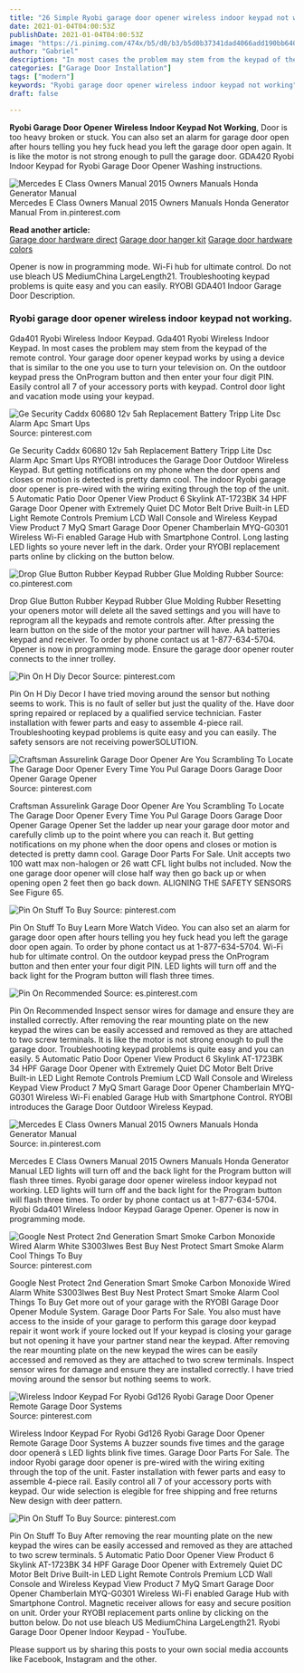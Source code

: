 ```yaml
---
title: "26 Simple Ryobi garage door opener wireless indoor keypad not working  garage door replacement"
date: 2021-01-04T04:00:53Z
publishDate: 2021-01-04T04:00:53Z
image: "https://i.pinimg.com/474x/b5/d0/b3/b5d0b37341dad4066add190bb640085f.jpg"
author: "Gabriel"
description: "In most cases the problem may stem from the keypad of the remote control. Ryobi Gda401 Wireless Indoor Keypad Garage Opener. Ryobi garage door opener wireless indoor keypad not working"
categories: ["Garage Door Installation"]
tags: ["modern"]
keywords: "Ryobi garage door opener wireless indoor keypad not working"
draft: false

---
```

<!-- Head tag Code -->
**Ryobi Garage Door Opener Wireless Indoor Keypad Not Working**, Door is too heavy broken or stuck. You can also set an alarm for garage door open after hours telling you hey fuck head you left the garage door open again. It is like the motor is not strong enough to pull the garage door. GDA420 Ryobi Indoor Keypad for Ryobi Garage Door Opener Washing instructions.

![Mercedes E Class Owners Manual 2015 Owners Manuals Honda Generator Manual](https://i.pinimg.com/474x/8a/10/d0/8a10d026d6ed1daee55df820ae08a49d.jpg "Mercedes E Class Owners Manual 2015 Owners Manuals Honda Generator Manual")
Mercedes E Class Owners Manual 2015 Owners Manuals Honda Generator Manual From in.pinterest.com

**Read another article:**  
[Garage door hardware direct](/garage-door-hardware-direct/)
[Garage door hanger kit](/garage-door-hanger-kit/)
[Garage door hardware colors](/garage-door-hardware-colors/)


Opener is now in programming mode. Wi-Fi hub for ultimate control. Do not use bleach US MediumChina LargeLength21. Troubleshooting keypad problems is quite easy and you can easily. RYOBI GDA401 Indoor Garage Door Description.

### Ryobi garage door opener wireless indoor keypad not working.

Gda401 Ryobi Wireless Indoor Keypad. Gda401 Ryobi Wireless Indoor Keypad. In most cases the problem may stem from the keypad of the remote control. Your garage door opener keypad works by using a device that is similar to the one you use to turn your television on. On the outdoor keypad press the OnProgram button and then enter your four digit PIN. Easily control all 7 of your accessory ports with keypad. Control door light and vacation mode using your keypad.


![Ge Security Caddx 60680 12v 5ah Replacement Battery Tripp Lite Dsc Alarm Apc Smart Ups](https://i.pinimg.com/170x/a4/36/5e/a4365ee4290561035d7dbbaf7b939a1e.jpg "Ge Security Caddx 60680 12v 5ah Replacement Battery Tripp Lite Dsc Alarm Apc Smart Ups")
Source: pinterest.com

Ge Security Caddx 60680 12v 5ah Replacement Battery Tripp Lite Dsc Alarm Apc Smart Ups RYOBI introduces the Garage Door Outdoor Wireless Keypad. But getting notifications on my phone when the door opens and closes or motion is detected is pretty damn cool. The indoor Ryobi garage door opener is pre-wired with the wiring exiting through the top of the unit. 5 Automatic Patio Door Opener View Product 6 Skylink AT-1723BK 34 HPF Garage Door Opener with Extremely Quiet DC Motor Belt Drive Built-in LED Light Remote Controls Premium LCD Wall Console and Wireless Keypad View Product 7 MyQ Smart Garage Door Opener Chamberlain MYQ-G0301 Wireless Wi-Fi enabled Garage Hub with Smartphone Control. Long lasting LED lights so youre never left in the dark. Order your RYOBI replacement parts online by clicking on the button below.

![Drop Glue Button Rubber Keypad Rubber Glue Molding Rubber](https://i.pinimg.com/736x/4d/0d/43/4d0d43686d26aaf4018dd5e71e4fc34e.jpg "Drop Glue Button Rubber Keypad Rubber Glue Molding Rubber")
Source: co.pinterest.com

Drop Glue Button Rubber Keypad Rubber Glue Molding Rubber Resetting your openers motor will delete all the saved settings and you will have to reprogram all the keypads and remote controls after. After pressing the learn button on the side of the motor your partner will have. AA batteries keypad and receiver. To order by phone contact us at 1-877-634-5704. Opener is now in programming mode. Ensure the garage door opener router connects to the inner trolley.

![Pin On H Diy Decor](https://i.pinimg.com/originals/73/01/b0/7301b05fbe51b12252b9f5f1f103cd45.jpg "Pin On H Diy Decor")
Source: pinterest.com

Pin On H Diy Decor I have tried moving around the sensor but nothing seems to work. This is no fault of seller but just the quality of the. Have door spring repaired or replaced by a qualified service technician. Faster installation with fewer parts and easy to assemble 4-piece rail. Troubleshooting keypad problems is quite easy and you can easily. The safety sensors are not receiving powerSOLUTION.

![Craftsman Assurelink Garage Door Opener Are You Scrambling To Locate The Garage Door Opener Every Time You Pul Garage Doors Garage Door Opener Garage Opener](https://i.pinimg.com/originals/ae/c4/c4/aec4c49ecbbe193d5aa74d98896fe500.jpg "Craftsman Assurelink Garage Door Opener Are You Scrambling To Locate The Garage Door Opener Every Time You Pul Garage Doors Garage Door Opener Garage Opener")
Source: pinterest.com

Craftsman Assurelink Garage Door Opener Are You Scrambling To Locate The Garage Door Opener Every Time You Pul Garage Doors Garage Door Opener Garage Opener Set the ladder up near your garage door motor and carefully climb up to the point where you can reach it. But getting notifications on my phone when the door opens and closes or motion is detected is pretty damn cool. Garage Door Parts For Sale. Unit accepts two 100 watt max non-halogen or 26 watt CFL light bulbs not included. Now the one garage door opener will close half way then go back up or when opening open 2 feet then go back down. ALIGNING THE SAFETY SENSORS See Figure 65.

![Pin On Stuff To Buy](https://i.pinimg.com/150x150/b2/43/c0/b243c0946ee982c32edd604bf3e06cc8.jpg "Pin On Stuff To Buy")
Source: pinterest.com

Pin On Stuff To Buy Learn More Watch Video. You can also set an alarm for garage door open after hours telling you hey fuck head you left the garage door open again. To order by phone contact us at 1-877-634-5704. Wi-Fi hub for ultimate control. On the outdoor keypad press the OnProgram button and then enter your four digit PIN. LED lights will turn off and the back light for the Program button will flash three times.

![Pin On Recommended](https://i.pinimg.com/originals/ba/4a/2a/ba4a2a65dcb5f32fc7390b242908f3e6.jpg "Pin On Recommended")
Source: es.pinterest.com

Pin On Recommended Inspect sensor wires for damage and ensure they are installed correctly. After removing the rear mounting plate on the new keypad the wires can be easily accessed and removed as they are attached to two screw terminals. It is like the motor is not strong enough to pull the garage door. Troubleshooting keypad problems is quite easy and you can easily. 5 Automatic Patio Door Opener View Product 6 Skylink AT-1723BK 34 HPF Garage Door Opener with Extremely Quiet DC Motor Belt Drive Built-in LED Light Remote Controls Premium LCD Wall Console and Wireless Keypad View Product 7 MyQ Smart Garage Door Opener Chamberlain MYQ-G0301 Wireless Wi-Fi enabled Garage Hub with Smartphone Control. RYOBI introduces the Garage Door Outdoor Wireless Keypad.

![Mercedes E Class Owners Manual 2015 Owners Manuals Honda Generator Manual](https://i.pinimg.com/474x/8a/10/d0/8a10d026d6ed1daee55df820ae08a49d.jpg "Mercedes E Class Owners Manual 2015 Owners Manuals Honda Generator Manual")
Source: in.pinterest.com

Mercedes E Class Owners Manual 2015 Owners Manuals Honda Generator Manual LED lights will turn off and the back light for the Program button will flash three times. Ryobi garage door opener wireless indoor keypad not working. LED lights will turn off and the back light for the Program button will flash three times. To order by phone contact us at 1-877-634-5704. Ryobi Gda401 Wireless Indoor Keypad Garage Opener. Opener is now in programming mode.

![Google Nest Protect 2nd Generation Smart Smoke Carbon Monoxide Wired Alarm White S3003lwes Best Buy Nest Protect Smart Smoke Alarm Cool Things To Buy](https://i.pinimg.com/originals/e2/31/b0/e231b070ec1cb1f31171be102741ed1e.jpg "Google Nest Protect 2nd Generation Smart Smoke Carbon Monoxide Wired Alarm White S3003lwes Best Buy Nest Protect Smart Smoke Alarm Cool Things To Buy")
Source: pinterest.com

Google Nest Protect 2nd Generation Smart Smoke Carbon Monoxide Wired Alarm White S3003lwes Best Buy Nest Protect Smart Smoke Alarm Cool Things To Buy Get more out of your garage with the RYOBI Garage Door Opener Module System. Garage Door Parts For Sale. You also must have access to the inside of your garage to perform this garage door keypad repair it wont work if youre locked out If your keypad is closing your garage but not opening it have your partner stand near the keypad. After removing the rear mounting plate on the new keypad the wires can be easily accessed and removed as they are attached to two screw terminals. Inspect sensor wires for damage and ensure they are installed correctly. I have tried moving around the sensor but nothing seems to work.

![Wireless Indoor Keypad For Ryobi Gd126 Ryobi Garage Door Opener Remote Garage Door Systems](https://i.pinimg.com/474x/21/03/df/2103df0f85763db75685a090ca792961.jpg "Wireless Indoor Keypad For Ryobi Gd126 Ryobi Garage Door Opener Remote Garage Door Systems")
Source: pinterest.com

Wireless Indoor Keypad For Ryobi Gd126 Ryobi Garage Door Opener Remote Garage Door Systems A buzzer sounds five times and the garage door openerâ s LED lights blink five times. Garage Door Parts For Sale. The indoor Ryobi garage door opener is pre-wired with the wiring exiting through the top of the unit. Faster installation with fewer parts and easy to assemble 4-piece rail. Easily control all 7 of your accessory ports with keypad. Our wide selection is elegible for free shipping and free returns New design with deer pattern.

![Pin On Stuff To Buy](https://i.pinimg.com/474x/b5/d0/b3/b5d0b37341dad4066add190bb640085f.jpg "Pin On Stuff To Buy")
Source: pinterest.com

Pin On Stuff To Buy After removing the rear mounting plate on the new keypad the wires can be easily accessed and removed as they are attached to two screw terminals. 5 Automatic Patio Door Opener View Product 6 Skylink AT-1723BK 34 HPF Garage Door Opener with Extremely Quiet DC Motor Belt Drive Built-in LED Light Remote Controls Premium LCD Wall Console and Wireless Keypad View Product 7 MyQ Smart Garage Door Opener Chamberlain MYQ-G0301 Wireless Wi-Fi enabled Garage Hub with Smartphone Control. Magnetic receiver allows for easy and secure position on unit. Order your RYOBI replacement parts online by clicking on the button below. Do not use bleach US MediumChina LargeLength21. Ryobi Garage Door Opener Indoor Keypad - YouTube.

Please support us by sharing this posts to your own social media accounts like Facebook, Instagram and the other.

